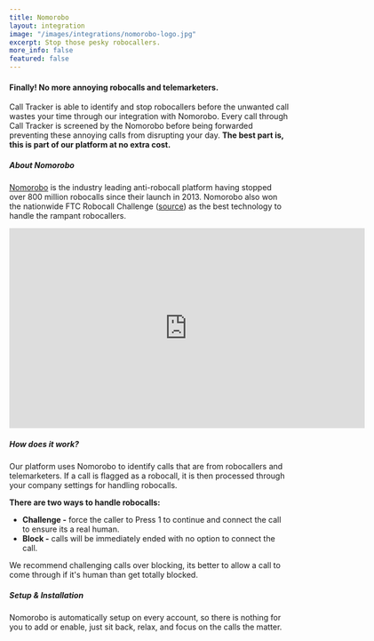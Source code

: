 ```yaml
---
title: Nomorobo
layout: integration
image: "/images/integrations/nomorobo-logo.jpg"
excerpt: Stop those pesky robocallers.
more_info: false
featured: false
---
```

#### Finally! No more annoying robocalls and telemarketers.

Call Tracker is able to identify and stop robocallers before the unwanted call wastes your time through our integration with Nomorobo. Every call through Call Tracker  is screened by the Nomorobo before being forwarded preventing these annoying calls from disrupting your day. **The best part is, this is part of our platform at no extra cost.**

##### About Nomorobo
<a href="https://www.nomorobo.com/" target="_blank">Nomorobo</a> is the industry leading anti-robocall platform having stopped over 800 million robocalls since their launch in 2013. Nomorobo also won the nationwide FTC Robocall Challenge (<a href="https://www.consumer.ftc.gov/blog/2013/04/robocall-challenge-and-winner" target="_blank">source</a>) as the best technology to handle the rampant robocallers.

<iframe src="https://player.vimeo.com/video/191712687?title=0&byline=0&portrait=0" width="640" height="360" frameborder="0" webkitallowfullscreen mozallowfullscreen allowfullscreen></iframe>

##### How does it work?
Our platform uses Nomorobo to identify calls that are from robocallers and telemarketers. If a call is flagged as a robocall, it is then processed through your company settings for handling robocalls.

**There are two ways to handle robocalls:**
* **Challenge -** force the caller to Press 1 to continue and connect the call to ensure its a real human.
* **Block -** calls will be immediately ended with no option to connect the call.

We recommend challenging calls over blocking, its better to allow a call to come through if it's human than get totally blocked.

##### Setup & Installation
Nomorobo is automatically setup on every account, so there is nothing for you to add or enable, just sit back, relax, and focus on the calls the matter.